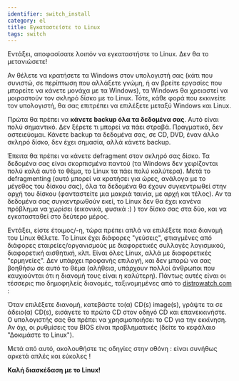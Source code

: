 ```yaml
---
identifier: switch_install
category: el
title: Εγκαταστείστε το Linux
tags: switch
---
```


Εντάξει, αποφασίσατε λοιπόν να εγκαταστήστε το Linux. Δεν θα το μετανιώσετε!

Αν θέλετε να κρατήσετε τα Windows στον υπολογιστή σας (κάτι που συνιστώ, 
σε περίπτωση που αλλάξετε γνώμη, ή αν βρείτε εργασίες που μπορείτε να κάνετε μονάχα
με τα Windows), τα Windows θα χρειαστεί να μοιραστούν τον σκληρό δίσκο με το Linux. 
Τότε, κάθε φορά που εκκινείτε τον υπολογιστή, θα σας επιτρέπει να επιλέξετε μεταξύ
Windows και Linux. 

Πρώτα θα πρέπει να <b>κάνετε backup όλα τα δεδομένα σας</b>. Αυτό είναι πολύ 
σημαντικό. Δεν ξέρετε τι μπορεί να πάει στραβά. Πραγματικά, δεν αστειεύομαι.
Κάνετε backup τα δεδομένα σας, σε CD, DVD, έναν άλλο σκληρό δίσκο, δεν έχει σημασία, 
αλλά κάνετε backup.

Έπειτα θα πρέπει να κάνετε defragment στον σκληρό σας δίσκο. Τα δεδομένα σας 
είναι σκορπισμένα παντού (τα Windows δεν χειρίζονται πολύ καλά αυτό το θέμα, 
το Linux τα πάει πολύ καλύτερα). Μετά το defragmenting (αυτό μπορεί να κρατήσει 
για ώρες, ανάλογα με το μέγεθος του δίσκου σας), όλα τα δεδομένα θα έχουν 
συγκεντρωθεί στην αρχή του δίσκου (φανταστείτε μια μακριά ταινία, με αρχή και τέλος).
Αν τα δεδομένα σας συγκεντρωθούν εκεί, το Linux δεν θα έχει κανένα πρόβλημα 
να χωρίσει (εικονικά, φυσικά :) ) τον δίσκο σας στα δύο, και να εγκατασταθεί 
στο δεύτερο μέρος. 

Εντάξει, είστε έτοιμος/-η, τώρα πρέπει απλά να επιλέξετε ποια διανομή του Linux 
θέλετε. Το Linux έχει διάφορες "γεύσεις", φτιαγμένες από διάφορες εταιρείες/οργανισμούς 
με διαφορετικές συλλογές λογισμικού, διαφορετική αισθητική, κλπ. 
Είναι όλες Linux, αλλά με διαφορετικές "ερμηνείες". Δεν υπάρχει προφανής επιλογή, 
και δεν μπορώ να σας βοηθήσω σε αυτό το θέμα (αλήθεια, υπάρχουν πολλοί άνθρωποι που 
καυχιούνται ότι η διανομή τους είναι η καλύτερη). Πάντως αυτές είναι οι τέσσερις πιο 
δημοφηλείς διανομές, ταξινομημένες από το <a 
href="http://www.distrowatch.com">distrowatch.com</a> :

<? make_distros_table() ?>

Όταν επιλέξετε διανομή, κατεβάστε το(α) CD(s) image(s), 
γράψτε τα σε άδειο(α) CD(s), εισάγετε το πρώτο CD στον οδηγό CD και επανεκκινήστε. 
Ο υπολογιστής σας θα πρέπει να χρησιμοποιήσει το CD για την εκκίνηση. Αν όχι, 
οι ρυθμίσεις του BIOS είναι προβληματικές (δείτε το κεφάλαιο "Δοκιμάστε το Linux").

Μετά από αυτό, ακολουθήστε τις οδηγίες στην οθόνη : είναι συνήθως αρκετά απλές και εύκολες !

<b>Καλή διασκέδαση με το Linux!</b>

